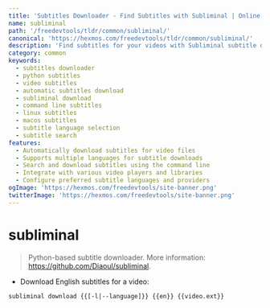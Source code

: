 ```yaml
---
title: 'Subtitles Downloader - Find Subtitles with Subliminal | Online Free DevTools by Hexmos'
name: subliminal
path: '/freedevtools/tldr/common/subliminal/'
canonical: 'https://hexmos.com/freedevtools/tldr/common/subliminal/'
description: 'Find subtitles for your videos with Subliminal subtitle downloader. Quickly download subtitles in multiple languages for all your media files. Free online tool, no registration required.'
category: common
keywords:
  - subtitles downloader
  - python subtitles
  - video subtitles
  - automatic subtitles download
  - subliminal download
  - command line subtitles
  - linux subtitles
  - macos subtitles
  - subtitle language selection
  - subtitle search
features:
  - Automatically download subtitles for video files
  - Supports multiple languages for subtitle downloads
  - Search and download subtitles using the command line
  - Integrate with various video players and libraries
  - Configure preferred subtitle languages and providers
ogImage: 'https://hexmos.com/freedevtools/site-banner.png'
twitterImage: 'https://hexmos.com/freedevtools/site-banner.png'
---
```


# subliminal

> Python-based subtitle downloader.
> More information: <https://github.com/Diaoul/subliminal>.

- Download English subtitles for a video:

`subliminal download {{[-l|--language]}} {{en}} {{video.ext}}`
